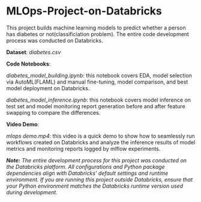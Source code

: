 # MLOps-Project-on-Databricks

This project builds machine learning models to predict whether a person has diabetes or not(classificiation problem). The entire code development process was conducted on Databricks. 

**Dataset**: _diabetes.csv_

**Code Notebooks**:

_diabetes_model_building.ipynb_: this notebook covers EDA, model selection via AutoML(FLAML) and manual fine-tuning, model comparison, and best model deployment on Databricks.

_diabetes_model_inference.ipynb_: this notebook covers model inference on test set and model monitoring report generation before and after feature swapping to compare the differences.

**Video Demo**:

_mlops demo.mp4_: this video is a quick demo to show how to seamlessly run workflows created on Databricks and analyze the inference results of model metrics and monitoring reports logged by mlflow experiments. 


_**Note:** The entire development process for this project was conducted on the Databricks platform. All configurations and Python package dependencies align with Databricks' default settings and runtime environment. If you are running this project outside Databricks, ensure that your Python environment matches the Databricks runtime version used during development._
